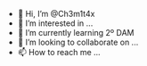 - 👋 Hi, I’m @Ch3m1t4x
- 👀 I’m interested in ...
- 🌱 I’m currently learning 2º DAM
- 💞️ I’m looking to collaborate on ...
- 📫 How to reach me ...

<!---
Ch3m1t4x/Ch3m1t4x is a ✨ special ✨ repository because its `README.md` (this file) appears on your GitHub profile.
You can click the Preview link to take a look at your changes.
--->
